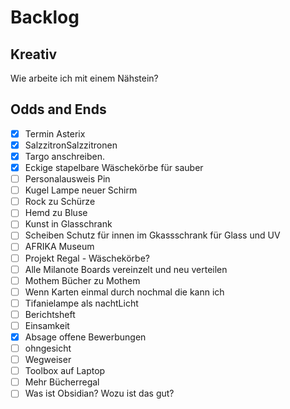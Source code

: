 # Backlog

## Kreativ

Wie arbeite ich mit einem Nähstein?

## Odds and Ends
- [x] Termin Asterix
- [x] SalzzitronSalzzitronen
- [x] Targo anschreiben.
- [x] Eckige stapelbare Wäschekörbe für sauber
- [ ] Personalausweis Pin
- [ ] Kugel Lampe neuer Schirm
- [ ] Rock zu Schürze
- [ ] Hemd zu Bluse
- [ ] Kunst in Glasschrank
- [ ] Scheiben Schutz für innen im Gkassschrank für Glass und UV
- [ ] AFRIKA Museum
- [ ] Projekt Regal - Wäschekörbe?
- [ ] Alle Milanote Boards vereinzelt und neu verteilen
- [ ] Mothem Bücher zu Mothem
- [ ] Wenn Karten einmal durch nochmal die kann ich
- [ ] Tifanielampe als nachtLicht
- [ ] Berichtsheft
- [ ] Einsamkeit
- [x] Absage offene Bewerbungen
- [ ] ohngesicht
- [ ] Wegweiser
- [ ] Toolbox auf Laptop
- [ ] Mehr Bücherregal
- [ ] Was ist Obsidian? Wozu ist das gut?